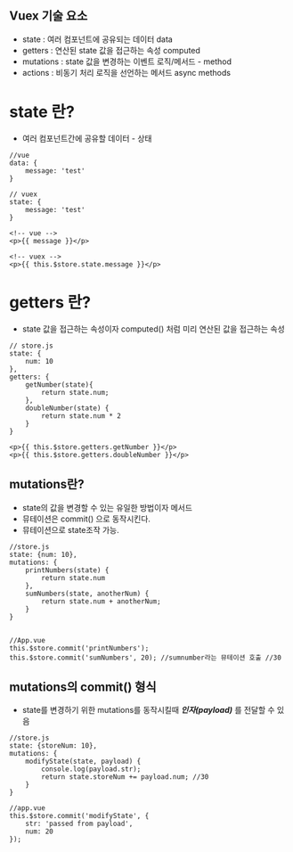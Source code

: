 ## Vuex 기술 요소
- state : 여러 컴포넌트에 공유되는 데이터 data
- getters : 연산된 state 값을 접근하는 속성 computed
- mutations : state 값을 변경하는 이벤트 로직/메서드 - method
- actions : 비동기 처리 로직을 선언하는 메서드 async methods


# state 란?
- 여러 컴포넌트간에 공유할 데이터 - 상태

```
//vue
data: {
	message: 'test'
}

// vuex
state: {
	message: 'test'
}

<!-- vue -->
<p>{{ message }}</p>

<!-- vuex -->
<p>{{ this.$store.state.message }}</p>

```

# getters 란?
- state 값을 접근하는 속성이자 computed() 처럼 미리 연산된 값을 접근하는 속성
```
// store.js
state: {
	num: 10
},
getters: {
	getNumber(state){
	 	return state.num;
	},
	doubleNumber(state) {
		return state.num * 2
	}
}

<p>{{ this.$store.getters.getNumber }}</p>
<p>{{ this.$store.getters.doubleNumber }}</p>

```

## mutations란?
- state의 값을 변경할 수 있는 유일한 방법이자 메서드
- 뮤테이션은 commit() 으로 동작시킨다.
- 뮤테이션으로 state조작 가능.

```
//store.js
state: {num: 10},
mutations: {
	printNumbers(state) {
		return state.num
	},
	sumNumbers(state, anotherNum) {
		return state.num + anotherNum;
	}
}


//App.vue
this.$store.commit('printNumbers');
this.$store.commit('sumNumbers', 20); //sumnumber라는 뮤테이션 호출 //30
```

## mutations의 commit() 형식
- state를 변경하기 위한 mutations를 동작시킬때 ***인자(payload)*** 를 전달할 수 있음

```
//store.js
state: {storeNum: 10},
mutations: {
	modifyState(state, payload) {
		console.log(payload.str);
		return state.storeNum += payload.num; //30
	}
}

//app.vue
this.$store.commit('modifyState', {
	str: 'passed from payload',
	num: 20
});

```

